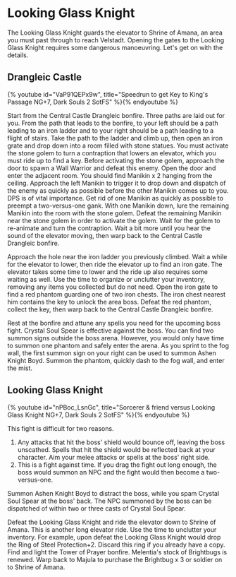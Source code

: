 # Looking Glass Knight

The Looking Glass Knight guards the elevator to Shrine of Amana, an area you
must past through to reach Velstadt. Opening the gates to the Looking Glass
Knight requires some dangerous manoeuvring. Let's get on with the details.

## Drangleic Castle

{% youtube id="VaP91QEPx9w", title="Speedrun to get Key to King's Passage NG+7, Dark Souls 2 SotFS" %}{% endyoutube %}

Start from the Central Castle Drangleic bonfire. Three paths are laid out for
you. From the path that leads to the bonfire, to your left should be a path
leading to an iron ladder and to your right should be a path leading to a flight
of stairs. Take the path to the ladder and climb up, then open an iron grate and
drop down into a room filled with stone statues. You must activate the stone
golem to turn a contraption that lowers an elevator, which you must ride up to
find a key. Before activating the stone golem, approach the door to spawn a Wall
Warrior and defeat this enemy. Open the door and enter the adjacent room. You
should find Manikin x 2 hanging from the ceiling. Approach the left Manikin to
trigger it to drop down and dispatch of the enemy as quickly as possible before
the other Manikin comes up to you. DPS is of vital importance. Get rid of one
Manikin as quickly as possible to preempt a two-versus-one gank. With one
Manikin down, lure the remaining Manikin into the room with the stone golem.
Defeat the remaining Manikin near the stone golem in order to activate the
golem. Wait for the golem to re-animate and turn the contraption. Wait a bit
more until you hear the sound of the elevator moving, then warp back to the
Central Castle Drangleic bonfire.

Approach the hole near the iron ladder you previously climbed. Wait a while for
the elevator to lower, then ride the elevator up to find an iron gate. The
elevator takes some time to lower and the ride up also requires some waiting as
well. Use the time to organize or unclutter your inventory, removing any items
you collected but do not need. Open the iron gate to find a red phantom guarding
one of two iron chests. The iron chest nearest him contains the key to unlock
the area boss. Defeat the red phantom, collect the key, then warp back to the
Central Castle Drangleic bonfire.

Rest at the bonfire and attune any spells you need for the upcoming boss fight.
Crystal Soul Spear is effective against the boss. You can find two summon signs
outside the boss arena. However, you would only have time to summon one phantom
and safely enter the arena. As you sprint to the fog wall, the first summon sign
on your right can be used to summon Ashen Knight Boyd. Summon the phantom,
quickly dash to the fog wall, and enter the mist.

## Looking Glass Knight

{% youtube id="nPBoc_LsnGc", title="Sorcerer & friend versus Looking Glass Knight NG+7, Dark Souls 2 SotFS" %}{% endyoutube %}

This fight is difficult for two reasons.

1. Any attacks that hit the boss' shield would bounce off, leaving the boss
   unscathed. Spells that hit the shield would be reflected back at your
   character. Aim your melee attacks or spells at the boss' right side.
1. This is a fight against time. If you drag the fight out long enough, the boss
   would summon an NPC and the fight would then become a two-versus-one.

Summon Ashen Knight Boyd to distract the boss, while you spam Crystal Soul Spear
at the boss' back. The NPC summoned by the boss can be dispatched of within two
or three casts of Crystal Soul Spear.

Defeat the Looking Glass Knight and ride the elevator down to Shrine of Amana.
This is another long elevator ride. Use the time to unclutter your inventory.
For example, upon defeat the Looking Glass Knight would drop the Ring of Steel
Protection+2. Discard this ring if you already have a copy. Find and light the
Tower of Prayer bonfire. Melentia's stock of Brightbugs is renewed. Warp back to
Majula to purchase the Brightbug x 3 or soldier on to Shrine of Amana.
